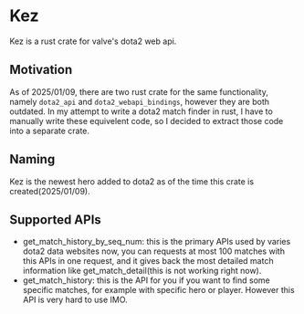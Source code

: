 # Kez

Kez is a rust crate for valve's dota2 web api.

## Motivation

As of 2025/01/09, there are two rust crate for the same functionality, namely `dota2_api` and `dota2_webapi_bindings`, however they are both outdated. In my attempt to write a dota2 match finder in rust, I have to manually write these equivelent code, so I decided to extract those code into a separate crate.

## Naming

Kez is the newest hero added to dota2 as of the time this crate is created(2025/01/09).

## Supported APIs

 - get_match_history_by_seq_num: this is the primary APIs used by varies dota2 data websites now, you can requests at most 100 matches with this APIs in one request, and it gives back the most detailed match information like get_match_detail(this is not working right now).
 - get_match_history: this is the API for you if you want to find some specific matches, for example with specific hero or player. However this API is very hard to use IMO.
